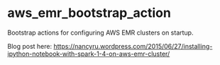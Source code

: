 # aws_emr_bootstrap_action
Bootstrap actions for configuring AWS EMR clusters on startup.

Blog post here:
https://nancyru.wordpress.com/2015/06/27/installing-ipython-notebook-with-spark-1-4-on-aws-emr-cluster/

